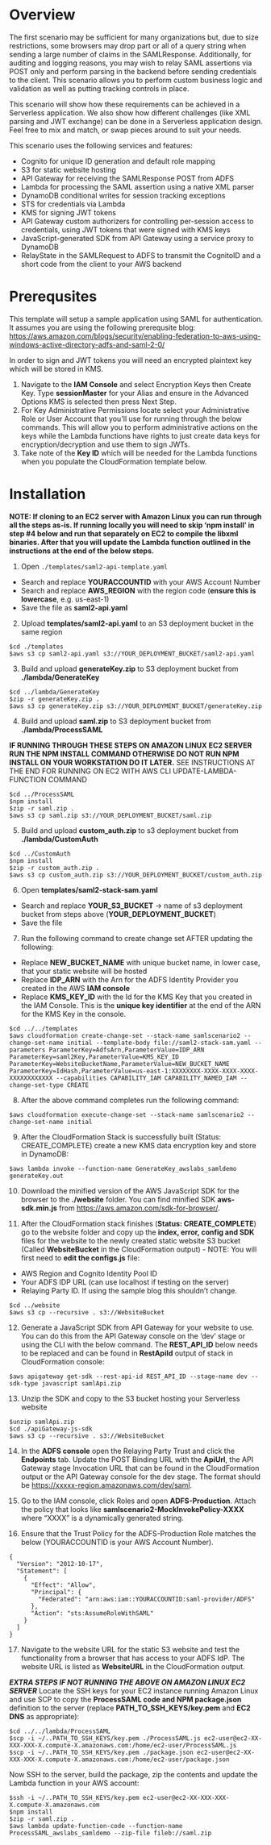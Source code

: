 # Overview
The first scenario may be sufficient for many organizations but, due to size restrictions, some browsers may drop part or all of a query string when sending a large number of claims in the SAMLResponse. Additionally, for auditing and logging reasons, you may wish to relay SAML assertions via POST only and perform parsing in the backend before sending credentials to the client. This scenario allows you to perform custom business logic and validation as well as putting tracking controls in place. 

This scenario will show how these requirements can be achieved in a Serverless application. We also show how different challenges (like XML parsing and JWT exchange) can be done in a Serverless application design. Feel free to mix and match, or swap pieces around to suit your needs.

This scenario uses the following services and features:
- Cognito for unique ID generation and default role mapping
- S3 for static website hosting
- API Gateway for receiving the SAMLResponse POST from ADFS
- Lambda for processing the SAML assertion using a native XML parser 
- DynamoDB conditional writes for session tracking exceptions
- STS for credentials via Lambda
- KMS for signing JWT tokens
- API Gateway custom authorizers for controlling per-session access to credentials, using JWT tokens that were signed with KMS keys
- JavaScript-generated SDK from API Gateway using a service proxy to DynamoDB
- RelayState in the SAMLRequest to ADFS to transmit the CognitoID and a short code from the client to your AWS backend


# Prerequsites
This template will setup a sample application using SAML for authentication. It assumes you are using the following prerequsite blog: https://aws.amazon.com/blogs/security/enabling-federation-to-aws-using-windows-active-directory-adfs-and-saml-2-0/

In order to sign and JWT tokens you will need an encrypted plaintext key which will be stored in KMS.
 
1. Navigate to the **IAM Console** and select Encryption Keys then Create Key. Type **sessionMaster** for your Alias and ensure in the Advanced Options KMS is selected then press Next Step. 
2. For Key Administrative Permissions locate select your Administrative Role or User Account that you'll use for running through the below commands. This will allow you to perform administrative actions on the keys while the Lambda functions have rights to just create data keys for encryption/decryption and use them to sign JWTs. 
3. Take note of the **Key ID** which will be needed for the Lambda functions when you populate the CloudFormation template below.

# Installation

**NOTE: If cloning to an EC2 server with Amazon Linux you can run through all the steps as-is. If running locally you will need to skip ‘npm install’ in step #4 below and run that separately on EC2 to compile the libxml binaries. After that you will update the Lambda function outlined in the instructions at the end of the below steps.**

1. Open `./templates/saml2-api-template.yaml`

  * Search and replace **YOURACCOUNTID** with your AWS Account Number
  * Search and replace **AWS_REGION** with the region code (**ensure this is lowercase**, e.g. us-east-1)
  * Save the file as **saml2-api.yaml**


2. Upload **templates/saml2-api.yaml** to an S3 deployment bucket in the same region

```
$cd ./templates
$aws s3 cp saml2-api.yaml s3://YOUR_DEPLOYMENT_BUCKET/saml2-api.yaml
```

3. Build and upload **generateKey.zip** to S3 deployment bucket from **./lambda/GenerateKey**

```
$cd ../lambda/GenerateKey
$zip -r generateKey.zip .
$aws s3 cp generateKey.zip s3://YOUR_DEPLOYMENT_BUCKET/generateKey.zip
```

4. Build and upload **saml.zip** to S3 deployment bucket from **./lambda/ProcessSAML**

**IF RUNNING THROUGH THESE STEPS ON AMAZON LINUX EC2 SERVER RUN THE NPM INSTALL COMMAND OTHERWISE DO NOT RUN NPM INSTALL ON YOUR WORKSTATION DO IT LATER.** SEE INSTRUCTIONS AT THE END FOR RUNNING ON EC2 WITH AWS CLI UPDATE-LAMBDA-FUNCTION COMMAND

```
$cd ../ProcessSAML
$npm install
$zip -r saml.zip .
$aws s3 cp saml.zip s3://YOUR_DEPLOYMENT_BUCKET/saml.zip
```

5. Build and upload **custom_auth.zip** to s3 deployment bucket from **./lambda/CustomAuth**

```
$cd ../CustomAuth
$npm install
$zip -r custom_auth.zip .
$aws s3 cp custom_auth.zip s3://YOUR_DEPLOYMENT_BUCKET/custom_auth.zip
```

6. Open **templates/saml2-stack-sam.yaml**
- Search and replace **YOUR_S3_BUCKET** -> name of s3 deployment bucket from steps above (**YOUR_DEPLOYMENT_BUCKET**)
- Save the file

7. Run the following command to create change set AFTER updating the following:
- Replace **NEW_BUCKET_NAME** with unique bucket name, in lower case, that your static website will be hosted
- Replace **IDP_ARN** with the Arn for the ADFS Identity Provider you created in the AWS **IAM console**
- Replace **KMS_KEY_ID** with the Id for the KMS Key that you created in the IAM Console. This is the **unique key identifier** at the end of the ARN for the KMS Key in the console.

```
$cd ../../templates
$aws cloudformation create-change-set --stack-name samlscenario2 --change-set-name initial --template-body file://saml2-stack-sam.yaml --parameters ParameterKey=AdfsArn,ParameterValue=IDP_ARN ParameterKey=saml2Key,ParameterValue=KMS_KEY_ID ParameterKey=WebsiteBucketName,ParameterValue=NEW_BUCKET_NAME ParameterKey=IdHash,ParameterValue=us-east-1:XXXXXXXX-XXXX-XXXX-XXXX-XXXXXXXXXXXX --capabilities CAPABILITY_IAM CAPABILITY_NAMED_IAM --change-set-type CREATE
```

8. After the above command completes run the following command:

```
$aws cloudformation execute-change-set --stack-name samlscenario2 --change-set-name initial
```

9. After the CloudFormation Stack is successfully built (Status: CREATE_COMPLETE) create a new KMS data encryption key and store in DynamoDB:

```
$aws lambda invoke --function-name GenerateKey_awslabs_samldemo generateKey.out
```

10. Download the minified version of the AWS JavaScript SDK for the browser to the **./website** folder. You can find minified SDK **aws-sdk.min.js** from https://aws.amazon.com/sdk-for-browser/.

11. After the CloudFormation stack finishes (**Status: CREATE_COMPLETE**) go to the website folder and copy up the **index, error, config and SDK** files for the website to the newly created static website S3 bucket (Called **WebsiteBucket** in the CloudFormation output) - NOTE: You will first need to **edit the configs.js** file:
- AWS Region and Cognito Identity Pool ID
- Your ADFS IDP URL (can use localhost if testing on the server)
- Relaying Party ID. If using the sample blog this shouldn’t change.

```
$cd ../website
$aws s3 cp --recursive . s3://WebsiteBucket 
```

12.  Generate a JavaScript SDK from API Gateway for your website to use. You can do this from the API Gateway console on the ‘dev’ stage or using the CLI with the below command. The **REST_API_ID** below needs to be replaced and can be found in **RestApiId** output of stack in CloudFormation console:

```
$aws apigateway get-sdk --rest-api-id REST_API_ID --stage-name dev --sdk-type javascript samlApi.zip
```

13. Unzip the SDK and copy to the S3 bucket hosting your Serverless website

```
$unzip samlApi.zip
$cd ./apiGateway-js-sdk
$aws s3 cp --recursive . s3://WebsiteBucket
```

14. In the **ADFS console** open the Relaying Party Trust and click the **Endpoints** tab. Update the POST Binding URL with the **ApiUrl**, the API Gateway stage Invocation URL that can be found in the CloudFormation output or the API Gateway console for the dev stage. The format should be https://xxxxx-region.amazonaws.com/dev/saml.

15. Go to the IAM console, click Roles and open **ADFS-Production**. Attach the policy that looks like **samlscenario2-MockInvokePolicy-XXXX** where “XXXX” is a dynamically generated string.

16. Ensure that the Trust Policy for the ADFS-Production Role matches the below (YOURACCOUNTID is your AWS Account Number).

```
{
  "Version": "2012-10-17",
  "Statement": [
    {
      "Effect": "Allow",
      "Principal": {
        "Federated": "arn:aws:iam::YOURACCOUNTID:saml-provider/ADFS"
      },
      "Action": "sts:AssumeRoleWithSAML"
    }
  ]
}
```

17. Navigate to the website URL for the static S3 website and test the functionality from a browser that has access to your ADFS IdP. The website URL is listed as **WebsiteURL** in the CloudFormation output.

***EXTRA STEPS IF NOT RUNNING THE ABOVE ON AMAZON LINUX EC2 SERVER***
Locate the SSH keys for your EC2 instance running Amazon Linux and use SCP to copy the **ProcessSAML code and NPM package.json** definition to the server (replace **PATH_TO_SSH_KEYS/key.pem** and **EC2 DNS** as appropriate):

```
$cd ../../lambda/ProcessSAML
$scp -i ~/..PATH_TO_SSH_KEYS/key.pem ./ProcessSAML.js ec2-user@ec2-XX-XXX-XXX-X.compute-X.amazonaws.com:/home/ec2-user/ProcessSAML.js
$scp -i ~/..PATH_TO_SSH_KEYS/key.pem ./package.json ec2-user@ec2-XX-XXX-XXX-X.compute-X.amazonaws.com:/home/ec2-user/package.json
```

Now SSH to the server, build the package, zip the contents and update the Lambda function in your AWS account:

```
$ssh -i ~/..PATH_TO_SSH_KEYS/key.pem ec2-user@ec2-XX-XXX-XXX-X.compute-X.amazonaws.com
$npm install
$zip -r saml.zip .
$aws lambda update-function-code --function-name ProcessSAML_awslabs_samldemo --zip-file fileb://saml.zip
```





